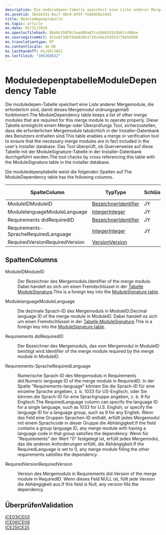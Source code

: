 ```yaml
---
description: Die moduledepen-Tabelle speichert eine Liste anderer Mergemodule, die erforderlich sind, damit dieses Mergemodul ordnungsgemäß funktioniert.
ms.assetid: 36418331-bec7-40c9-8fdf-fe4b958a1443
title: Moduledepenptabelle
ms.topic: article
ms.date: 05/31/2018
ms.openlocfilehash: 8bb0c550f8c5ae480a07ca10401d1d3b67c496ba
ms.sourcegitcommit: 831e8f3db78ab820e1710cede244553c70e50500
ms.translationtype: MT
ms.contentlocale: de-DE
ms.lasthandoff: 01/08/2021
ms.locfileid: "106368832"
---
```

# <a name="moduledependency-table"></a><span data-ttu-id="715f0-103">Moduledepenptabelle</span><span class="sxs-lookup"><span data-stu-id="715f0-103">ModuleDependency Table</span></span>

<span data-ttu-id="715f0-104">Die moduledepen-Tabelle speichert eine Liste anderer Mergemodule, die erforderlich sind, damit dieses Mergemodul ordnungsgemäß funktioniert.</span><span class="sxs-lookup"><span data-stu-id="715f0-104">The ModuleDependency table keeps a list of other merge modules that are required for this merge module to operate properly.</span></span> <span data-ttu-id="715f0-105">Diese Tabelle ermöglicht einem Merge-oder Überprüfungs Tool, sicherzustellen, dass die erforderlichen Mergemodule tatsächlich in der Installer-Datenbank des Benutzers enthalten sind.</span><span class="sxs-lookup"><span data-stu-id="715f0-105">This table enables a merge or verification tool to ensure that the necessary merge modules are in fact included in the user's installer database.</span></span> <span data-ttu-id="715f0-106">Das Tool überprüft, ob Querverweise auf diese Tabelle mit der ModuleSignature-Tabelle in der Installer-Datenbank durchgeführt werden.</span><span class="sxs-lookup"><span data-stu-id="715f0-106">The tool checks by cross referencing this table with the ModuleSignature table in the installer database.</span></span>

<span data-ttu-id="715f0-107">Die moduledepenptabelle weist die folgenden Spalten auf.</span><span class="sxs-lookup"><span data-stu-id="715f0-107">The ModuleDependency table has the following columns.</span></span>



| <span data-ttu-id="715f0-108">Spalte</span><span class="sxs-lookup"><span data-stu-id="715f0-108">Column</span></span>           | <span data-ttu-id="715f0-109">Typ</span><span class="sxs-lookup"><span data-stu-id="715f0-109">Type</span></span>                         | <span data-ttu-id="715f0-110">Schlüssel</span><span class="sxs-lookup"><span data-stu-id="715f0-110">Key</span></span> | <span data-ttu-id="715f0-111">Nullwerte zulässig</span><span class="sxs-lookup"><span data-stu-id="715f0-111">Nullable</span></span> |
|------------------|------------------------------|-----|----------|
| <span data-ttu-id="715f0-112">ModuleID</span><span class="sxs-lookup"><span data-stu-id="715f0-112">ModuleID</span></span>         | [<span data-ttu-id="715f0-113">Bezeichner</span><span class="sxs-lookup"><span data-stu-id="715f0-113">Identifier</span></span>](identifier.md) | <span data-ttu-id="715f0-114">J</span><span class="sxs-lookup"><span data-stu-id="715f0-114">Y</span></span>   | <span data-ttu-id="715f0-115">N</span><span class="sxs-lookup"><span data-stu-id="715f0-115">N</span></span>        |
| <span data-ttu-id="715f0-116">Modulelanguage</span><span class="sxs-lookup"><span data-stu-id="715f0-116">ModuleLanguage</span></span>   | [<span data-ttu-id="715f0-117">Integer</span><span class="sxs-lookup"><span data-stu-id="715f0-117">Integer</span></span>](integer.md)       | <span data-ttu-id="715f0-118">J</span><span class="sxs-lookup"><span data-stu-id="715f0-118">Y</span></span>   | <span data-ttu-id="715f0-119">N</span><span class="sxs-lookup"><span data-stu-id="715f0-119">N</span></span>        |
| <span data-ttu-id="715f0-120">Requirements did</span><span class="sxs-lookup"><span data-stu-id="715f0-120">RequiredID</span></span>       | [<span data-ttu-id="715f0-121">Bezeichner</span><span class="sxs-lookup"><span data-stu-id="715f0-121">Identifier</span></span>](identifier.md) | <span data-ttu-id="715f0-122">J</span><span class="sxs-lookup"><span data-stu-id="715f0-122">Y</span></span>   | <span data-ttu-id="715f0-123">N</span><span class="sxs-lookup"><span data-stu-id="715f0-123">N</span></span>        |
| <span data-ttu-id="715f0-124">Requirements-Sprache</span><span class="sxs-lookup"><span data-stu-id="715f0-124">RequiredLanguage</span></span> | [<span data-ttu-id="715f0-125">Integer</span><span class="sxs-lookup"><span data-stu-id="715f0-125">Integer</span></span>](integer.md)       | <span data-ttu-id="715f0-126">J</span><span class="sxs-lookup"><span data-stu-id="715f0-126">Y</span></span>   | <span data-ttu-id="715f0-127">N</span><span class="sxs-lookup"><span data-stu-id="715f0-127">N</span></span>        |
| <span data-ttu-id="715f0-128">RequiredVersion</span><span class="sxs-lookup"><span data-stu-id="715f0-128">RequiredVersion</span></span>  | [<span data-ttu-id="715f0-129">Version</span><span class="sxs-lookup"><span data-stu-id="715f0-129">Version</span></span>](version.md)       |     | <span data-ttu-id="715f0-130">J</span><span class="sxs-lookup"><span data-stu-id="715f0-130">Y</span></span>        |



 

## <a name="columns"></a><span data-ttu-id="715f0-131">Spalten</span><span class="sxs-lookup"><span data-stu-id="715f0-131">Columns</span></span>

<dl> <dt>

<span data-ttu-id="715f0-132"><span id="ModuleID"></span><span id="moduleid"></span><span id="MODULEID"></span>ModuleID</span><span class="sxs-lookup"><span data-stu-id="715f0-132"><span id="ModuleID"></span><span id="moduleid"></span><span id="MODULEID"></span>ModuleID</span></span>
</dt> <dd>

<span data-ttu-id="715f0-133">Der Bezeichner des Mergemoduls.</span><span class="sxs-lookup"><span data-stu-id="715f0-133">Identifier of the merge module.</span></span> <span data-ttu-id="715f0-134">Dabei handelt es sich um einen Fremdschlüssel in der [Tabelle ModuleSignature](modulesignature-table.md).</span><span class="sxs-lookup"><span data-stu-id="715f0-134">This is a foreign key into the [ModuleSignature table](modulesignature-table.md).</span></span>

</dd> <dt>

<span data-ttu-id="715f0-135"><span id="ModuleLanguage"></span><span id="modulelanguage"></span><span id="MODULELANGUAGE"></span>Modulelanguage</span><span class="sxs-lookup"><span data-stu-id="715f0-135"><span id="ModuleLanguage"></span><span id="modulelanguage"></span><span id="MODULELANGUAGE"></span>ModuleLanguage</span></span>
</dt> <dd>

<span data-ttu-id="715f0-136">Die dezimale Sprach-ID des Mergemoduls in ModuleID.</span><span class="sxs-lookup"><span data-stu-id="715f0-136">Decimal language ID of the merge module in ModuleID.</span></span> <span data-ttu-id="715f0-137">Dabei handelt es sich um einen Fremdschlüssel in der [Tabelle ModuleSignature](modulesignature-table.md).</span><span class="sxs-lookup"><span data-stu-id="715f0-137">This is a foreign key into the [ModuleSignature table](modulesignature-table.md).</span></span>

</dd> <dt>

<span data-ttu-id="715f0-138"><span id="RequiredID"></span><span id="requiredid"></span><span id="REQUIREDID"></span>Requirements did</span><span class="sxs-lookup"><span data-stu-id="715f0-138"><span id="RequiredID"></span><span id="requiredid"></span><span id="REQUIREDID"></span>RequiredID</span></span>
</dt> <dd>

<span data-ttu-id="715f0-139">Der Bezeichner des Mergemoduls, das vom Mergemodul in ModuleID benötigt wird.</span><span class="sxs-lookup"><span data-stu-id="715f0-139">Identifier of the merge module required by the merge module in ModuleID.</span></span>

</dd> <dt>

<span data-ttu-id="715f0-140"><span id="RequiredLanguage"></span><span id="requiredlanguage"></span><span id="REQUIREDLANGUAGE"></span>Requirements-Sprache</span><span class="sxs-lookup"><span data-stu-id="715f0-140"><span id="RequiredLanguage"></span><span id="requiredlanguage"></span><span id="REQUIREDLANGUAGE"></span>RequiredLanguage</span></span>
</dt> <dd>

<span data-ttu-id="715f0-141">Numerische Sprach-ID des Mergemoduls in Requirements did.</span><span class="sxs-lookup"><span data-stu-id="715f0-141">Numeric language ID of the merge module in RequiredID.</span></span> <span data-ttu-id="715f0-142">In der Spalte "Requirements-language" können Sie die Sprach-ID für eine einzelne Sprache angeben, z. b. 1033 für US-Englisch, oder Sie können die Sprach-ID für eine Sprachgruppe angeben, z. b. 9 für Englisch.</span><span class="sxs-lookup"><span data-stu-id="715f0-142">The RequiredLanguage column can specify the language ID for a single language, such as 1033 for U.S. English, or specify the language ID for a language group, such as 9 for any English.</span></span> <span data-ttu-id="715f0-143">Wenn das Feld eine Gruppen Sprachen-ID enthält, erfüllt jedes Mergemodul mit einem Sprachcode in dieser Gruppe die Abhängigkeit.</span><span class="sxs-lookup"><span data-stu-id="715f0-143">If the field contains a group language ID, any merge module with having a language code in that group satisfies the dependency.</span></span> <span data-ttu-id="715f0-144">Wenn für "Requirements" der Wert "0" festgelegt ist, erfüllt jedes Mergemodul, das die anderen Anforderungen erfüllt, die Abhängigkeit.</span><span class="sxs-lookup"><span data-stu-id="715f0-144">If the RequiredLanguage is set to 0, any merge module filling the other requirements satisfies the dependency.</span></span>

</dd> <dt>

<span data-ttu-id="715f0-145"><span id="RequiredVersion"></span><span id="requiredversion"></span><span id="REQUIREDVERSION"></span>RequiredVersion</span><span class="sxs-lookup"><span data-stu-id="715f0-145"><span id="RequiredVersion"></span><span id="requiredversion"></span><span id="REQUIREDVERSION"></span>RequiredVersion</span></span>
</dt> <dd>

<span data-ttu-id="715f0-146">Version des Mergemoduls in Requirements did.</span><span class="sxs-lookup"><span data-stu-id="715f0-146">Version of the merge module in RequiredID.</span></span> <span data-ttu-id="715f0-147">Wenn dieses Feld NULL ist, füllt jede Version die Abhängigkeit aus.</span><span class="sxs-lookup"><span data-stu-id="715f0-147">If this field is Null, any version fills the dependency.</span></span>

</dd> </dl>

## <a name="validation"></a><span data-ttu-id="715f0-148">Überprüfen</span><span class="sxs-lookup"><span data-stu-id="715f0-148">Validation</span></span>

<dl>

[<span data-ttu-id="715f0-149">ICE03</span><span class="sxs-lookup"><span data-stu-id="715f0-149">ICE03</span></span>](ice03.md)  
[<span data-ttu-id="715f0-150">ICE06</span><span class="sxs-lookup"><span data-stu-id="715f0-150">ICE06</span></span>](ice06.md)  
[<span data-ttu-id="715f0-151">ICE25</span><span class="sxs-lookup"><span data-stu-id="715f0-151">ICE25</span></span>](ice25.md)  
</dl>

 

 



